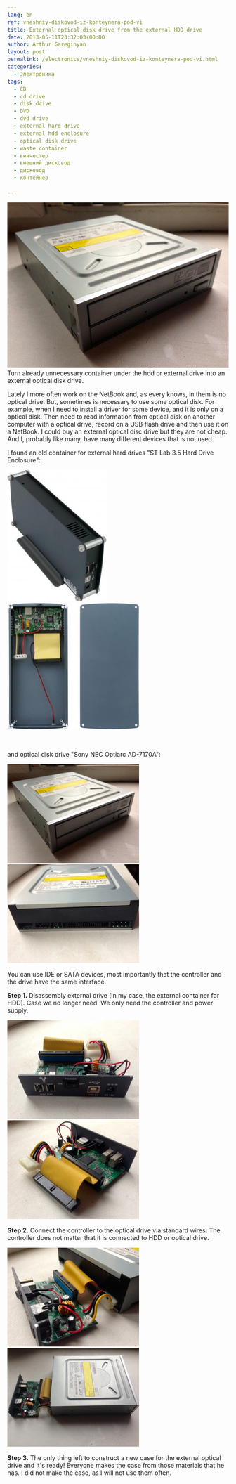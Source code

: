 ```yaml
---
lang: en
ref: vneshniy-diskovod-iz-konteynera-pod-vi
title: External optical disk drive from the external HDD drive
date: 2013-05-11T23:32:03+00:00
author: Arthur Gareginyan
layout: post
permalink: /electronics/vneshniy-diskovod-iz-konteynera-pod-vi.html
categories:
  - Электроника
tags:
  - CD
  - cd drive
  - disk drive
  - DVD
  - dvd drive
  - external hard drive
  - external hdd enclosure
  - optical disk drive
  - waste container
  - винчестер
  - внешний дисковод
  - дисковод
  - контейнер

---
```


![thumb](/images/IMG_1480.jpg)
Turn already unnecessary container under the hdd or external drive into an external optical disk drive.

Lately I more often work on the NetBook and, as every knows, in them is no  optical drive. But, sometimes is necessary to use some optical disk. For example, when I need to install a driver for some device, and it is only on a optical disk. Then need to read information from optical disk on another computer with a optical drive, record on a USB flash drive and then use it on a NetBook. I could buy an external optical disc drive but they are not cheap. And I, probably like many, have many different devices that is not used.

I found an old container for external hard drives "ST Lab 3.5 Hard Drive Enclosure":

<img class=" size-medium wp-image-619 alignleft" src="/images/p5-226x300.jpg" alt="p5" width="226" height="300" /> <img class=" size-medium wp-image-618 aligncenter" src="/images/p2-300x288.jpg" alt="p2" width="300" height="288" />

&nbsp;

and optical disk drive "Sony NEC Optiarc AD-7170A":

<img class=" size-medium wp-image-614 alignleft" src="/images/IMG_1480-300x225.jpg" alt="IMG_1480" width="300" height="225" /> <img class=" size-medium wp-image-615 aligncenter" src="/images/IMG_1481-300x225.jpg" alt="IMG_1481" width="300" height="225" />

You can use IDE or SATA devices, most importantly that the controller and the drive have the same interface.


**Step 1.** Disassembly external drive (in my case, the external container for HDD). Case we no longer need. We only need the controller and power supply.

<img class=" size-medium wp-image-612 alignleft" src="/images/IMG_1483-300x225.jpg" alt="IMG_1483" width="300" height="225" /> <img class=" size-medium wp-image-613 aligncenter" src="/images/IMG_1482-300x225.jpg" alt="IMG_1482" width="300" height="225" />

**Step 2.** Connect the controller to the optical drive via standard wires. The controller does not matter that it is connected to HDD or optical drive.

<img class=" size-medium wp-image-616 alignleft" src="/images/IMG_1479-300x225.jpg" alt="IMG_1479" width="300" height="225" /> <img class="aligncenter size-medium wp-image-617" src="/images/IMG_1478-300x225.jpg" alt="IMG_1478" width="300" height="225" />

**Step 3.** The only thing left to construct a new case for the external optical drive and it's ready! Everyone makes the case from those materials that he has. I did not make the case, as I will not use them often.
